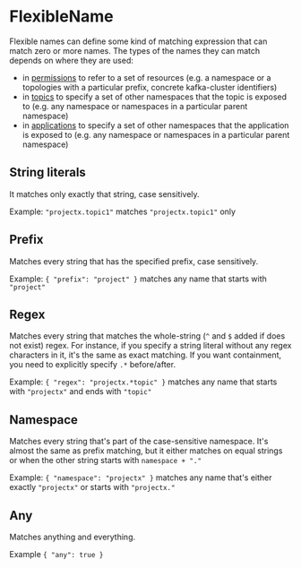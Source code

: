 # FlexibleName

Flexible names can define some kind of matching expression that can match zero or more names. The types of the names they can match depends on where they are used:
- in [permissions](../docs/permission/Permission.md) to refer to a set of resources (e.g. a namespace or a topologies with a particular prefix, concrete kafka-cluster identifiers)
- in [topics](/topology/TopologyTopic.md) to specify a set of other namespaces that the topic is exposed to (e.g. any namespace or namespaces in a particular parent namespace)
- in [applications](/topology/TopologyApplication.md) to specify a set of other namespaces that the application is exposed to (e.g. any namespace or namespaces in a particular parent namespace)

## String literals
It matches only exactly that string, case sensitively.

Example: `"projectx.topic1"` matches `"projectx.topic1"` only

## Prefix
Matches every string that has the specified prefix, case sensitively.

Example: `{ "prefix": "project" }` matches any name that starts with `"project"`

## Regex
Matches every string that matches the whole-string (`^` and `$` added if does not exist) regex. For instance, if you specify a string literal without any regex characters in it, it's the same as exact matching. If you want containment, you need to explicitly specify `.*` before/after.

Example: `{ "regex": "projectx.*topic" }` matches any name that starts with `"projectx"` and ends with `"topic"`

## Namespace
Matches every string that's part of the case-sensitive namespace. It's almost the same as prefix matching, but it either matches on equal strings or when the other string starts with `namespace + "."`

Example: `{ "namespace": "projectx" }` matches any name that's either exactly `"projectx"` or starts with `"projectx."`

## Any
Matches anything and everything.

Example `{ "any": true }`
